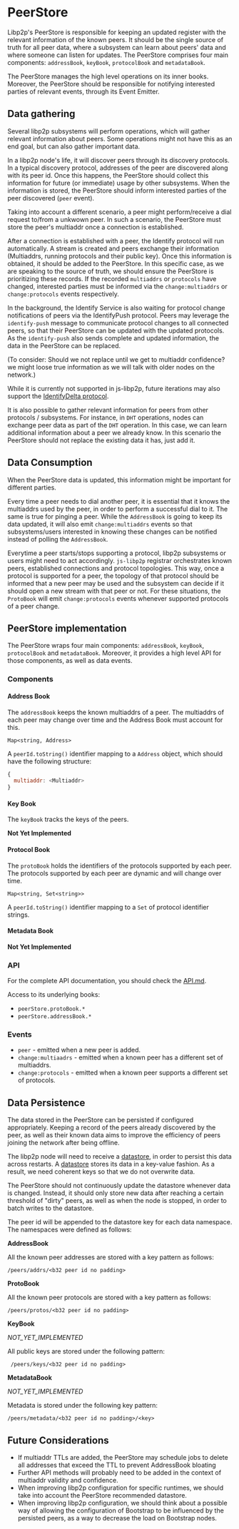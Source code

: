 # PeerStore

Libp2p's PeerStore is responsible for keeping an updated register with the relevant information of the known peers. It should be the single source of truth for all peer data, where a subsystem can learn about peers' data and where someone can listen for updates. The PeerStore comprises four main components: `addressBook`, `keyBook`, `protocolBook` and `metadataBook`.

The PeerStore manages the high level operations on its inner books. Moreover, the PeerStore should be responsible for notifying interested parties of relevant events, through its Event Emitter.

## Data gathering

Several libp2p subsystems will perform operations, which will gather relevant information about peers. Some operations might not have this as an end goal, but can also gather important data.

In a libp2p node's life, it will discover peers through its discovery protocols. In a typical discovery protocol, addresses of the peer are discovered along with its peer id. Once this happens, the PeerStore should collect this information for future (or immediate) usage by other subsystems. When the information is stored, the PeerStore should inform interested parties of the peer discovered (`peer` event).

Taking into account a different scenario, a peer might perform/receive a dial request to/from a unkwown peer. In such a scenario, the PeerStore must store the peer's multiaddr once a connection is established. 

After a connection is established with a peer, the Identify protocol will run automatically. A stream is created and peers exchange their information (Multiaddrs, running protocols and their public key). Once this information is obtained, it should be added to the PeerStore. In this specific case, as we are speaking to the source of truth, we should ensure the PeerStore is prioritizing these records. If the recorded `multiaddrs` or `protocols` have changed, interested parties must be informed via the `change:multiaddrs` or `change:protocols` events respectively.

In the background, the Identify Service is also waiting for protocol change notifications of peers via the IdentifyPush protocol. Peers may leverage the `identify-push` message to communicate protocol changes to all connected peers, so that their PeerStore can be updated with the updated protocols. As the `identify-push` also sends complete and updated information, the data in the PeerStore can be replaced.

(To consider: Should we not replace until we get to multiaddr confidence? we might loose true information as we will talk with older nodes on the network.)

While it is currently not supported in js-libp2p, future iterations may also support the [IdentifyDelta protocol](https://github.com/libp2p/specs/pull/176).

It is also possible to gather relevant information for peers from other protocols / subsystems. For instance, in `DHT` operations, nodes can exchange peer data as part of the `DHT` operation. In this case, we can learn additional information about a peer we already know. In this scenario the PeerStore should not replace the existing data it has, just add it.

## Data Consumption

When the PeerStore data is updated, this information might be important for different parties.

Every time a peer needs to dial another peer, it is essential that it knows the multiaddrs used by the peer, in order to perform a successful dial to it. The same is true for pinging a peer. While the `AddressBook` is going to keep its data updated, it will also emit `change:multiaddrs` events so that subsystems/users interested in knowing these changes can be notified instead of polling the `AddressBook`.

Everytime a peer starts/stops supporting a protocol, libp2p subsystems or users might need to act accordingly. `js-libp2p` registrar orchestrates known peers, established connections and protocol topologies. This way, once a protocol is supported for a peer, the topology of that protocol should be informed that a new peer may be used and the subsystem can decide if it should open a new stream with that peer or not. For these situations, the `ProtoBook` will emit `change:protocols` events whenever supported protocols of a peer change.

## PeerStore implementation

The PeerStore wraps four main components: `addressBook`, `keyBook`, `protocolBook` and `metadataBook`. Moreover, it provides a high level API for those components, as well as data events.

### Components

#### Address Book

The `addressBook` keeps the known multiaddrs of a peer. The multiaddrs of each peer may change over time and the Address Book must account for this.

`Map<string, Address>`

A `peerId.toString()` identifier mapping to a `Address` object, which should have the following structure:

```js
{
  multiaddr: <Multiaddr>
}
```

#### Key Book

The `keyBook` tracks the keys of the peers.

**Not Yet Implemented**

#### Protocol Book

The `protoBook` holds the identifiers of the protocols supported by each peer. The protocols supported by each peer are dynamic and will change over time.

`Map<string, Set<string>>`

A `peerId.toString()` identifier mapping to a `Set` of protocol identifier strings.

#### Metadata Book

**Not Yet Implemented**

### API

For the complete API documentation, you should check the [API.md](../../doc/API.md).

Access to its underlying books:

- `peerStore.protoBook.*`
- `peerStore.addressBook.*`

### Events

- `peer` - emitted when a new peer is added.
- `change:multiaadrs` - emitted when a known peer has a different set of multiaddrs.
- `change:protocols` - emitted when a known peer supports a different set of protocols.

## Data Persistence

The data stored in the PeerStore can be persisted if configured appropriately. Keeping a record of the peers already discovered by the peer, as well as their known data aims to improve the efficiency of peers joining the network after being offline.

The libp2p node will need to receive a [datastore](https://github.com/ipfs/interface-datastore), in order to persist this data across restarts. A [datastore](https://github.com/ipfs/interface-datastore) stores its data in a key-value fashion. As a result, we need coherent keys so that we do not overwrite data.

The PeerStore should not continuously update the datastore whenever data is changed. Instead, it should only store new data after reaching a certain threshold of "dirty" peers, as well as when the node is stopped, in order to batch writes to the datastore.

The peer id will be appended to the datastore key for each data namespace. The namespaces were defined as follows:

**AddressBook**

All the known peer addresses are stored with a key pattern as follows:

`/peers/addrs/<b32 peer id no padding>`

**ProtoBook**

All the known peer protocols are stored with a key pattern as follows:

`/peers/protos/<b32 peer id no padding>`

**KeyBook**

_NOT_YET_IMPLEMENTED_

All public keys are stored under the following pattern:

` /peers/keys/<b32 peer id no padding>`

**MetadataBook**

_NOT_YET_IMPLEMENTED_

Metadata is stored under the following key pattern:

`/peers/metadata/<b32 peer id no padding>/<key>`

## Future Considerations

- If multiaddr TTLs are added, the PeerStore may schedule jobs to delete all addresses that exceed the TTL to prevent AddressBook bloating
- Further API methods will probably need to be added in the context of multiaddr validity and confidence.
- When improving libp2p configuration for specific runtimes, we should take into account the PeerStore recommended datastore.
- When improving libp2p configuration, we should think about a possible way of allowing the configuration of Bootstrap to be influenced by the persisted peers, as a way to decrease the load on Bootstrap nodes.
